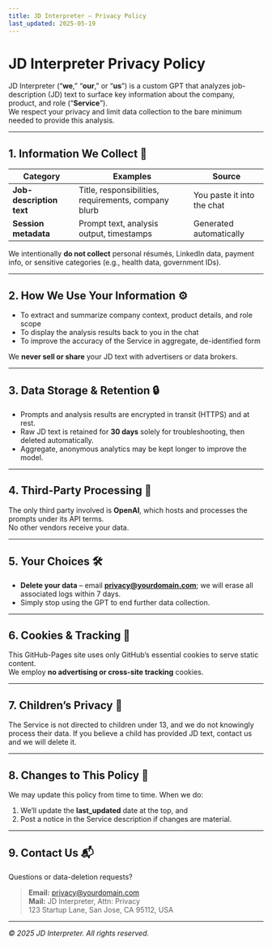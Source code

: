 ```yaml
---
title: JD Interpreter – Privacy Policy
last_updated: 2025-05-19
---
```


# JD Interpreter Privacy Policy

JD Interpreter (“**we**,” “**our**,” or “**us**”) is a custom GPT that analyzes
job-description (JD) text to surface key information about the company,
product, and role (“**Service**”).  
We respect your privacy and limit data collection to the bare minimum needed
to provide this analysis.

---

## 1.  Information We Collect 📄

| Category | Examples | Source |
|----------|----------|--------|
| **Job-description text** | Title, responsibilities, requirements, company blurb | You paste it into the chat |
| **Session metadata** | Prompt text, analysis output, timestamps | Generated automatically |

We intentionally **do not collect** personal résumés, LinkedIn data,
payment info, or sensitive categories (e.g., health data, government IDs).

---

## 2.  How We Use Your Information ⚙️

* To extract and summarize company context, product details, and role scope  
* To display the analysis results back to you in the chat  
* To improve the accuracy of the Service in aggregate, de-identified form

We **never sell or share** your JD text with advertisers or data brokers.

---

## 3.  Data Storage & Retention 🔒

* Prompts and analysis results are encrypted in transit (HTTPS) and at rest.  
* Raw JD text is retained for **30 days** solely for troubleshooting, then deleted automatically.  
* Aggregate, anonymous analytics may be kept longer to improve the model.

---

## 4.  Third-Party Processing 🤝

The only third party involved is **OpenAI**, which hosts and processes
the prompts under its API terms.  
No other vendors receive your data.

---

## 5.  Your Choices 🛠️

* **Delete your data** – email **privacy@yourdomain.com**; we will erase
  all associated logs within 7 days.  
* Simply stop using the GPT to end further data collection.

---

## 6.  Cookies & Tracking 🍪

This GitHub-Pages site uses only GitHub’s
essential cookies to serve static content.  
We employ **no advertising or cross-site tracking** cookies.

---

## 7.  Children’s Privacy 👶

The Service is not directed to children under 13, and we do not knowingly
process their data.  If you believe a child has provided JD text, contact us
and we will delete it.

---

## 8.  Changes to This Policy 📝

We may update this policy from time to time.  When we do:

1. We’ll update the **last_updated** date at the top, and  
2. Post a notice in the Service description if changes are material.

---

## 9.  Contact Us 📬

Questions or data-deletion requests?

> **Email:** privacy@yourdomain.com  
> **Mail:** JD Interpreter, Attn: Privacy  
> 123 Startup Lane, San Jose, CA 95112, USA

---

*© 2025 JD Interpreter. All rights reserved.*
